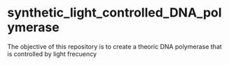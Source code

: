 # synthetic_light_controlled_DNA_polymerase
The objective of this repository is to create a theoric DNA polymerase that is controlled by light frecuency
